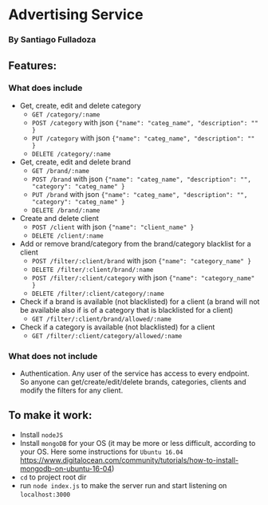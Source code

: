 # Advertising Service
### By Santiago Fulladoza

## Features:

### What does include

- Get, create, edit and delete category
    - `GET /category/:name`
    - `POST /category`   with json `{"name": "categ_name", "description": "" }`
    - `PUT /category`   with json `{"name": "categ_name", "description": "" }`
    - `DELETE /category/:name`
- Get, create, edit and delete brand
    - `GET /brand/:name`
    - `POST /brand`   with json `{"name": "categ_name", "description": "", "category": "categ_name" }`
    - `PUT /brand`   with json `{"name": "categ_name", "description": "", "category": "categ_name" }`
    - `DELETE /brand/:name`
- Create and delete client
    - `POST /client`   with json `{"name": "client_name" }`
    - `DELETE /client/:name`
- Add or remove brand/category from the brand/category blacklist for a client
    - `POST /filter/:client/brand`   with json `{"name": "category_name" }`
    - `DELETE /filter/:client/brand/:name`
    - `POST /filter/:client/category`   with json `{"name": "category_name" }`
    - `DELETE /filter/:client/category/:name`
- Check if a brand is available (not blacklisted) for a client (a brand will not be available also if is of a category that is blacklisted for a client)
    - `GET /filter/:client/brand/allowed/:name`
- Check if a category is available (not blacklisted) for a client
    - `GET /filter/:client/category/allowed/:name`

### What does not include

- Authentication. Any user of the service has access to every endpoint. So anyone can get/create/edit/delete brands, categories, clients and modify the filters for any client. 

## To make it work:

- Install `nodeJS`
- Install `mongoDB` for your OS (it may be more or less difficult, according to your OS. Here some instructions for `Ubuntu 16.04` https://www.digitalocean.com/community/tutorials/how-to-install-mongodb-on-ubuntu-16-04)
- `cd` to project root dir
- run `node index.js` to make the server run and start listening on `localhost:3000`
